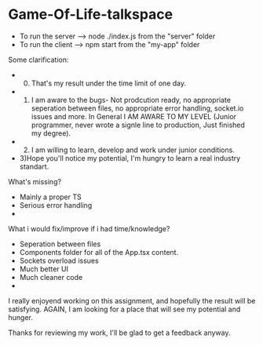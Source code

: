﻿# Game-Of-Life-talkspace
- To run the server --> node ./index.js from the "server" folder 
- To run the client --> npm start from the "my-app" folder

Some clarification: 
- 0) That's my result under the time limit of one day. 
- 1) I am aware to the bugs- Not prodcution ready, no appropriate seperation between files, no appropriate error handling, socket.io issues and more. In General I AM AWARE TO MY LEVEL (Junior programmer, never wrote a signle line to production, Just finished my degree). 
- 2) I am willing to learn, develop and work under junior conditions. 
- 3)Hope you'll notice my potential, I'm hungry to learn a real industry standart.

What's missing?

- Mainly a proper TS
- Serious error handling
- 
What i would fix/improve if i had time/knowledge?

- Seperation between files
- Components folder for all of the App.tsx content.
- Sockets overload issues
- Much better UI
- Much cleaner code
- 
I really enjoyend working on this assignment, and hopefully the result will be satisfying. AGAIN, I am looking for a place that will see my potential and hunger.

Thanks for reviewing my work, I'll be glad to get a feedback anyway.
